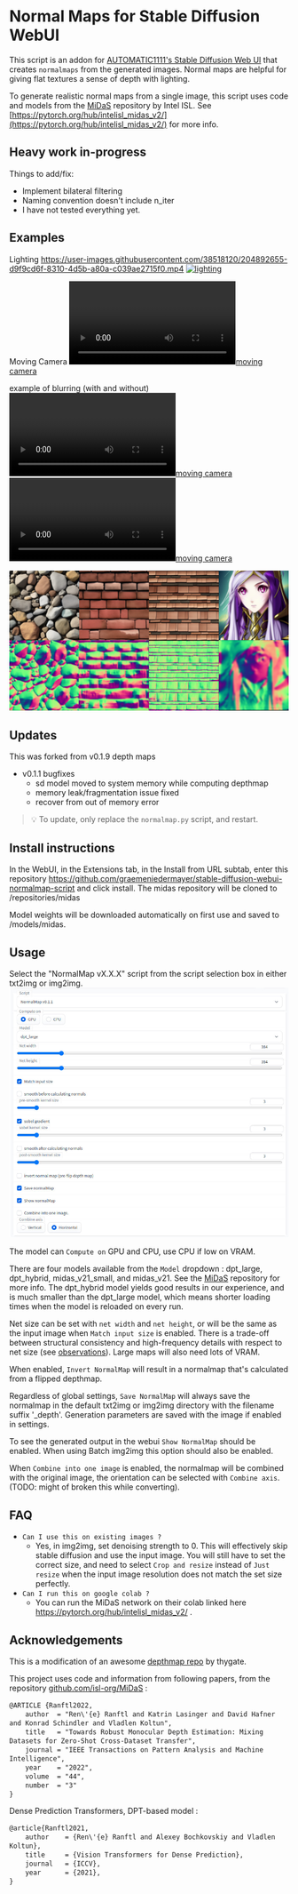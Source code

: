 ﻿# Normal Maps for Stable Diffusion WebUI
This script is an addon for [AUTOMATIC1111's Stable Diffusion Web UI](https://github.com/AUTOMATIC1111/stable-diffusion-webui) that creates `normalmaps` from the generated images. Normal maps are helpful for giving flat textures a sense of depth with lighting.

To generate realistic normal maps from a single image, this script uses code and models from the [MiDaS](https://github.com/isl-org/MiDaS) repository by Intel ISL. See [https://pytorch.org/hub/intelisl_midas_v2/](https://pytorch.org/hub/intelisl_midas_v2/) for more info.

## Heavy work in-progress
Things to add/fix:
* Implement bilateral filtering
* Naming convention doesn't include n_iter
* I have not tested everything yet.

## Examples

Lighting
https://user-images.githubusercontent.com/38518120/204892655-d9f9cd6f-8310-4d5b-a80a-c039ae2715f0.mp4
[![lighting]()](https://raw.githubusercontent.com/graemeniedermayer/stable-diffusion-webui-normalmap-script/main/examples/rockssmall.mp4?raw=true)


Moving Camera
[![moving camera](https://user-images.githubusercontent.com/38518120/204892712-0f0e626b-1250-4d40-a44b-2c5ef4f6beef.mp4)](https://raw.githubusercontent.com/graemeniedermayer/stable-diffusion-webui-normalmap-script/main/examples/movingcamerasmall.mp4?raw=true)

example of blurring (with and without)
[![moving camera](https://user-images.githubusercontent.com/38518120/204892762-fc4d0d3b-fdaf-4130-b16a-dded048a1a8c.mp4)](https://raw.githubusercontent.com/graemeniedermayer/stable-diffusion-webui-normalmap-script/main/examples/withoutgaussianblursmall.mp4?raw=true)
[![moving camera](https://user-images.githubusercontent.com/38518120/204892812-f70e0c6e-91a8-40ee-a267-ea229996ac76.mp4)](https://raw.githubusercontent.com/graemeniedermayer/stable-diffusion-webui-normalmap-script/main/examples/gaussianblursmall.mp4?raw=true)

[![screenshot](examples.jpg)](https://raw.githubusercontent.com/graemeniedermayer/stable-diffusion-webui-normalmap-script/main/examples.jpg?raw=true)

## Updates
This was forked from v0.1.9 depth maps
* v0.1.1 bugfixes
    * sd model moved to system memory while computing depthmap
    * memory leak/fragmentation issue fixed
    * recover from out of memory error


> 💡 To update, only replace the `normalmap.py` script, and restart.

## Install instructions
In the WebUI, in the Extensions tab, in the Install from URL subtab, enter this repository https://github.com/graemeniedermayer/stable-diffusion-webui-normalmap-script and click install.
The midas repository will be cloned to /repositories/midas

Model weights will be downloaded automatically on first use and saved to /models/midas.


## Usage
Select the "NormalMap vX.X.X" script from the script selection box in either txt2img or img2img.
![screenshot](options.jpg)

The model can `Compute on` GPU and CPU, use CPU if low on VRAM. 

There are four models available from the `Model` dropdown : dpt_large, dpt_hybrid, midas_v21_small, and midas_v21. See the [MiDaS](https://github.com/isl-org/MiDaS) repository for more info. The dpt_hybrid model yields good results in our experience, and is much smaller than the dpt_large model, which means shorter loading times when the model is reloaded on every run.

Net size can be set with `net width` and `net height`, or will be the same as the input image when `Match input size` is enabled. There is a trade-off between structural consistency and high-frequency details with respect to net size (see [observations](https://github.com/compphoto/BoostingMonocularDepth#observations)). Large maps will also need lots of VRAM.

When enabled, `Invert NormalMap` will result in a normalmap that's calculated from a flipped depthmap.

Regardless of global settings, `Save NormalMap` will always save the normalmap in the default txt2img or img2img directory with the filename suffix '_depth'. Generation parameters are saved with the image if enabled in settings.

To see the generated output in the webui `Show NormalMap` should be enabled. When using Batch img2img this option should also be enabled.

When `Combine into one image` is enabled, the normalmap will be combined with the original image, the orientation can be selected with `Combine axis`. (TODO: might of broken this while converting).

## FAQ

 * `Can I use this on existing images ?`
    - Yes, in img2img, set denoising strength to 0. This will effectively skip stable diffusion and use the input image. You will still have to set the correct size, and need to select `Crop and resize` instead of `Just resize` when the input image resolution does not match the set size perfectly.
 * `Can I run this on google colab ?`
    - You can run the MiDaS network on their colab linked here https://pytorch.org/hub/intelisl_midas_v2/ . 

## Acknowledgements

This is a modification of an awesome [depthmap repo](https://github.com/thygate/stable-diffusion-webui-depthmap-script) by thygate.

This project uses code and information from following papers, from the repository [github.com/isl-org/MiDaS](https://github.com/isl-org/MiDaS) :
```
@ARTICLE {Ranftl2022,
    author  = "Ren\'{e} Ranftl and Katrin Lasinger and David Hafner and Konrad Schindler and Vladlen Koltun",
    title   = "Towards Robust Monocular Depth Estimation: Mixing Datasets for Zero-Shot Cross-Dataset Transfer",
    journal = "IEEE Transactions on Pattern Analysis and Machine Intelligence",
    year    = "2022",
    volume  = "44",
    number  = "3"
}
```

Dense Prediction Transformers, DPT-based model :

```
@article{Ranftl2021,
	author    = {Ren\'{e} Ranftl and Alexey Bochkovskiy and Vladlen Koltun},
	title     = {Vision Transformers for Dense Prediction},
	journal   = {ICCV},
	year      = {2021},
}
```
